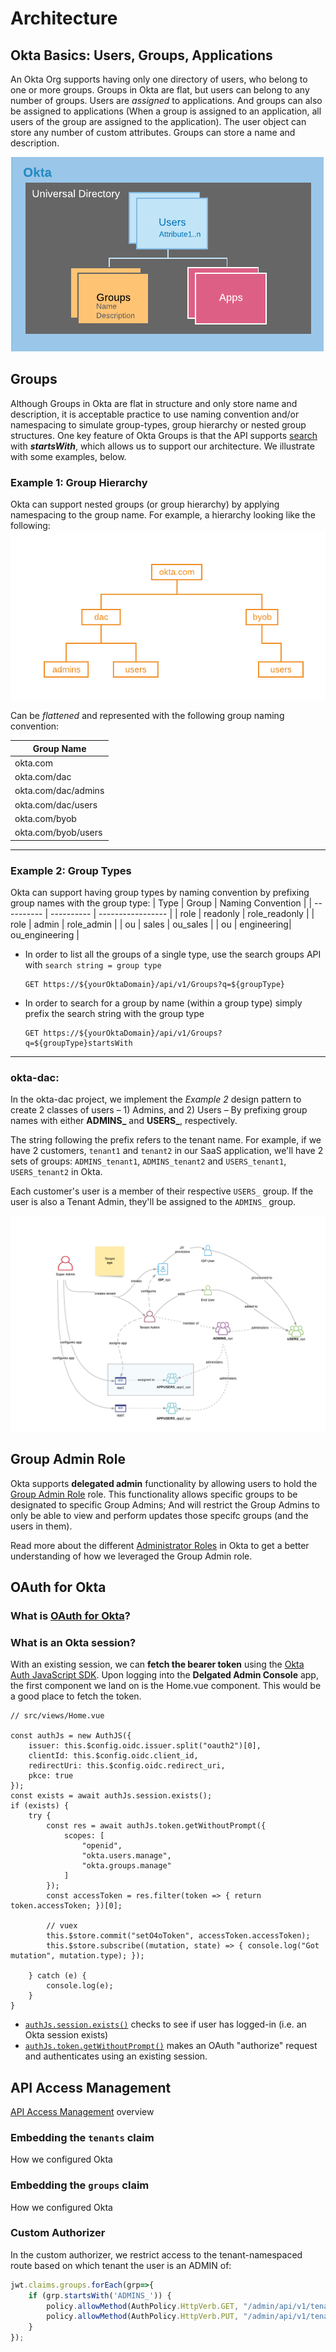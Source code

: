 # Architecture
## Okta Basics: Users, Groups, Applications

An Okta Org supports having only one directory of users, who belong to one or more groups. Groups in Okta are flat, but users can belong to any number of groups. Users are *assigned* to applications. And groups can also be assigned to applications (When a group is assigned to an application, all users of the group are assigned to the application). The user object can store any number of custom attributes. Groups can store a name and description. 

![alt text](./images/okta-entities.png)

## Groups
Although Groups in Okta are flat in structure and only store name and description, it is acceptable practice to use naming convention and/or namespacing to simulate group-types, group hierarchy or nested group structures. One key feature of Okta Groups is that the API supports [search](https://developer.okta.com/docs/reference/api/groups/#search-groups) with ***startsWith***, which allows us to support our architecture. We illustrate with some examples, below.

### Example 1: Group Hierarchy

Okta can support nested groups (or group hierarchy) by applying namespacing to the group name. For example, a hierarchy looking like the following:
![alt text](./images/dac-groups-example1.png)

Can be *flattened* and represented with the following group naming convention:

| Group Name |
| ---------- |
| okta.com   |
| okta.com/dac |
| okta.com/dac/admins  |
| okta.com/dac/users  |
| okta.com/byob |
| okta.com/byob/users |

---
### Example 2: Group Types

Okta can support having group types by naming convention by prefixing group names with the group type:
| Type       | Group      | Naming Convention |
| ---------- | ---------- | ----------------- |
| role       |  readonly  |  role_readonly    |
| role       |  admin     |  role_admin       |
| ou         |  sales     |  ou_sales         |
| ou         | engineering|  ou_engineering   |
* In order to list all the groups of a single type, use the search groups API with `search string = group type`
    ```
    GET https://${yourOktaDomain}/api/v1/Groups?q=${groupType}
    ```
* In order to search for a group by name (within a group type) simply prefix the search string with the group type
    ```
    GET https://${yourOktaDomain}/api/v1/Groups?q=${groupType}startsWith
    ```
---
### okta-dac:

In the okta-dac project, we implement the *Example 2* design pattern to create 2 classes of users – 1) Admins, and 2) Users – By prefixing group names with either **ADMINS_** and **USERS_**, respectively. 

The string following the prefix refers to the tenant name. For example, if we have 2 customers, `tenant1` and `tenant2` in our SaaS application, we'll have 2 sets of groups: `ADMINS_tenant1`, `ADMINS_tenant2` and `USERS_tenant1`, `USERS_tenant2` in Okta. 

Each customer's user is a member of their respective `USERS_` group. If the user is also a Tenant Admin, they'll be assigned to the `ADMINS_` group.


![alt text](./images/dac-map.png)

## Group Admin Role
Okta supports **delegated admin** functionality by allowing users to hold the [Group Admin Role](https://help.okta.com/en/prod/Content/Topics/Security/admin-role-groupadmin.htm) role. This functionality allows specific groups to be designated to specific Group Admins; And will restrict the Group Admins to only be able to view and perform updates those specifc groups (and the users in them).

Read more about the different [Administrator Roles](https://help.okta.com/en/prod/Content/Topics/Security/Administrators.htm) in Okta to get a better understanding of how we leveraged the Group Admin role.

## OAuth for Okta
### What is [OAuth for Okta](https://developer.okta.com/docs/guides/implement-oauth-for-okta/overview/)?

### What is an Okta session?

With an existing session, we can **fetch the bearer token** using the [Okta Auth JavaScript SDK](https://github.com/okta/okta-auth-js). Upon logging into the __Delgated Admin Console__ app, the first component we land on is the Home.vue component. This would be a good place to fetch the token. 
```js{19}
// src/views/Home.vue

const authJs = new AuthJS({
    issuer: this.$config.oidc.issuer.split("oauth2")[0],
    clientId: this.$config.oidc.client_id,
    redirectUri: this.$config.oidc.redirect_uri,
    pkce: true
});
const exists = await authJs.session.exists();
if (exists) {
    try {
        const res = await authJs.token.getWithoutPrompt({
            scopes: [
                "openid",
                "okta.users.manage",
                "okta.groups.manage"
            ]
        });
        const accessToken = res.filter(token => { return token.accessToken; })[0];

        // vuex
        this.$store.commit("setO4oToken", accessToken.accessToken);
        this.$store.subscribe((mutation, state) => { console.log("Got mutation", mutation.type); });

    } catch (e) {
        console.log(e);
    }
}
```

* [`authJs.session.exists()`](https://github.com/okta/okta-auth-js#sessionexists) checks to see if user has logged-in (i.e. an Okta session exists)
* [`authJs.token.getWithoutPrompt()`](https://github.com/okta/okta-auth-js#tokengetwithoutpromptoptions) makes an OAuth "authorize" request and authenticates using an existing session.

## API Access Management
[API Access Management](https://developer.okta.com/docs/concepts/api-access-management/) overview

### Embedding the `tenants` claim
How we configured Okta

### Embedding the `groups` claim
How we configured Okta

### Custom Authorizer

In the custom authorizer, we restrict access to the tenant-namespaced route based on which tenant the user is an ADMIN of:
```js
jwt.claims.groups.forEach(grp=>{
    if (grp.startsWith('ADMINS_')) {
        policy.allowMethod(AuthPolicy.HttpVerb.GET, "/admin/api/v1/tenants/" + grp.split('_')[1]);
        policy.allowMethod(AuthPolicy.HttpVerb.PUT, "/admin/api/v1/tenants/" + grp.split('_')[1] + "/admins/*");
    }
});
```
